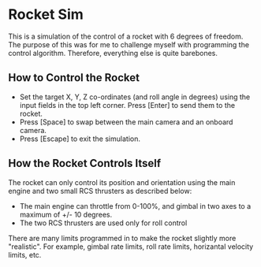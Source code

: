 Rocket Sim
==========

This is a simulation of the control of a rocket with 6 degrees of freedom.
The purpose of this was for me to challenge myself with programming the control algorithm. Therefore, everything else is quite barebones.

How to Control the Rocket
-------------------------
- Set the target X, Y, Z co-ordinates (and roll angle in degrees) using the input fields in the top left corner. Press [Enter] to send them to the rocket.
- Press [Space] to swap between the main camera and an onboard camera.
- Press [Escape] to exit the simulation.

How the Rocket Controls Itself
------------------------------
The rocket can only control its position and orientation using the main engine and two small RCS thrusters as described below:
- The main engine can throttle from 0-100%, and gimbal in two axes to a maximum of +/- 10 degrees.
- The two RCS thrusters are used only for roll control


There are many limits programmed in to make the rocket slightly more "realistic". For example, gimbal rate limits, roll rate limits, horizantal velocity limits, etc.
